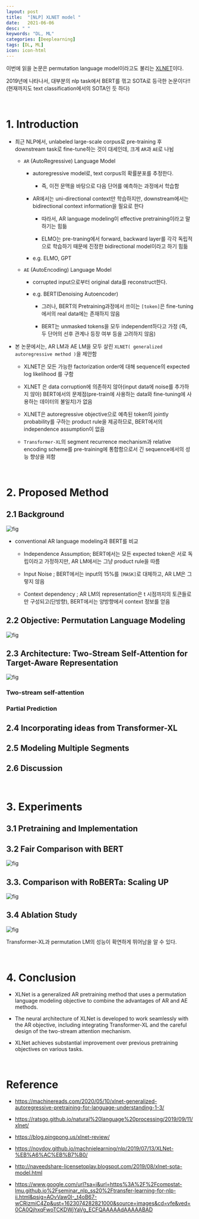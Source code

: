 ```yaml
---
layout: post
title:  "[NLP] XLNET model "
date:   2021-06-06
desc: " "
keywords: "DL, ML"
categories: [Deeplearning]
tags: [DL, ML]
icon: icon-html
---
```



이번에 읽을 논문은 permutation language model이라고도 불리는 [XLNET](https://arxiv.org/abs/1906.08237)이다.

2019년에 나타나서, 대부분의 nlp task에서 BERT를 꺾고 SOTA로 등극한 논문이다!! (현재까지도 text classification에서의 SOTA인 듯 하다)

<br>

# 1. Introduction

- 최근 NLP에서, unlabeled large-scale corpus로 pre-training 후 downstream task로 fine-tune하는 것이 대세인데, 크게 `AR`과 `AE`로 나뉨
    - `AR` (AutoRegressive) Language Model

        - autoregressive model로, text corpus의 확률분포를 추정한다.

            - 즉, 이전 문맥을 바탕으로 다음 단어를 예측하는 과정에서 학습함

        - AR에서는 uni-directional context만 학습하지만, downstream에서는 bidirectional context information을 필요로 한다

            - 따라서, AR language modeling이 effective pretraining이라고 말하기는 힘듦

            - ELMO는 pre-traning에서  forward, backward layer를 각각 독립적으로 학습하기 때문에 진정한 bidirectional model이라고 하기 힘듦

        - e.g. ELMO, GPT

    - `AE` (AutoEncoding) Language Model

        - corrupted input으로부터 original data를 reconstruct한다.

        - e.g. BERT(Denoising Autoencoder)

          - 그러나, BERT의 Pretraining과정에서 쓰이는 `[token]`은 fine-tuning에서의 real data에는 존재하지 않음

          - BERT는 unmasked tokens을 모두 independent하다고 가정 (즉, 두 단어의 선후 관계나 등장 여부 등을 고려하지 않음)


- 본 논문에서는, AR LM과 AE LM을 모두 살린 `XLNET( generalized autoregressive method )`을 제안함

    - XLNET은 모든 가능한 factorization order에 대해 sequence의 expected log likelihood 를 구함

    - XLNET 은 data corruption에 의존하지 않아(input data에 noise를 추가하지 않아) BERT에서의 문제점(pre-train에 사용하는 data와 fine-tuning에 사용하는 데이터의 불일치)가 없음

    - XLNET은 autoregressive objective으로 예측된 token의 jointly probability를 구하는 product rule을 제공하므로, BERT에서의 independence assumption이 없음

    - `Transformer-XL`의 segment recurrence mechanism과 relative encoding scheme를 pre-training에 통합함으로서 긴 sequence에서의 성능 향상을 꾀함




<br>

# 2. Proposed Method

## 2.1 Background

![fig](https://compstat-lmu.github.io/seminar_nlp_ss20/figures/02-03-transfer-learning-for-nlp/xlnet_twomodels.png)


- conventional AR language modeling과 BERT를 비교

  - Independence Assumption;  BERT에서는 모든 expected token은 서로 독립이라고 가정하지만, AR LM에서는 그냥 product rule을 따름

  - Input Noise ; BERT에서는 input의 15%를 `[MASK]`로 대체하고, AR LM은 그렇지 않음

  - Context dependency ;  AR LM의 representation은 t 시점까지의 토큰들로만 구성되고(단방향), BERT에서는 양방향에서 context 정보를 얻음


## 2.2 Objective: Permutation Language Modeling


![fig](https://i.imgur.com/T1hDKWq.png)

## 2.3 Architecture: Two-Stream Self-Attention for Target-Aware Representation

![fig](https://i.imgur.com/LYxEdww.png)


### Two-stream self-attention


### Partial Prediction




## 2.4 Incorporating ideas from Transformer-XL

## 2.5 Modeling Multiple Segments

## 2.6 Discussion

<br>

# 3. Experiments

## 3.1 Pretraining and Implementation




## 3.2 Fair Comparison with BERT

![fig](https://media.vlpt.us/images/skm0626/post/5b3ed4c6-e899-439b-90b4-ba4a7535ef0f/BF399613-1B6F-45D0-B8A0-39415F3DB91C.jpeg)

## 3.3. Comparison with RoBERTa: Scaling UP

![fig](https://media.vlpt.us/images/skm0626/post/7c64f5b5-a812-48cb-b529-736a3d8d14a4/6E3E8B58-8EF1-4863-AFDC-E49605E76DF8.jpeg)

## 3.4 Ablation Study

![fig](https://blog.pingpong.us/images/2019.07.01.xlnet/ablation.png)

Transformer-XL과 permutation LM의 성능이 확연하게 뛰어남을 알 수 있다.

<br>

# 4. Conclusion

- XLNet is a generalized AR pretraining method that uses a permutation language modeling objective to combine the advantages of AR and AE methods.

- The neural architecture of XLNet is developed to work seamlessly with the AR objective, including integrating Transformer-XL and the careful design of the two-stream attention mechanism.

- XLNet achieves substantial improvement over previous pretraining objectives on various tasks.

<br>

# Reference

- https://machinereads.com/2020/05/10/xlnet-generalized-autoregressive-pretraining-for-language-understanding-1-3/

- https://ratsgo.github.io/natural%20language%20processing/2019/09/11/xlnet/

- https://blog.pingpong.us/xlnet-review/

- https://novdov.github.io/machnielearning/nlp/2019/07/13/XLNet-%EB%A6%AC%EB%B7%B0/

- http://naveedshare-licensetoplay.blogspot.com/2019/08/xlnet-sota-model.html

- https://www.google.com/url?sa=i&url=https%3A%2F%2Fcompstat-lmu.github.io%2Fseminar_nlp_ss20%2Ftransfer-learning-for-nlp-ii.html&psig=AOvVaw0I-_t4oB67-wCRizmiC4Zp&ust=1623074282821000&source=images&cd=vfe&ved=0CA0QjhxqFwoTCKDWjYaVg_ECFQAAAAAdAAAAABAD

<br>
